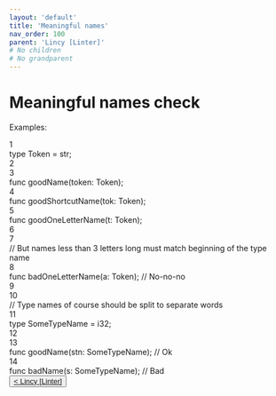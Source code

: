 ```yaml
---
layout: 'default'
title: 'Meaningful names'
nav_order: 100
parent: 'Lincy [Linter]'
# No children
# No grandparent
---
```


# Meaningful names check

Examples:
<div class="code-fence highlight-jc hljs">
            <div class="line"><div class="line-num" data-line-num="1">1</div><div class="line-content"><span class="hljs-keyword">type</span> <span class="hljs-title class_">Token</span> = <span class="hljs-type">str</span>;</div></div><div class="line"><div class="line-num" data-line-num="2">2</div><div class="line-content"></div></div><div class="line"><div class="line-num" data-line-num="3">3</div><div class="line-content"><span class="hljs-keyword">func</span> <span class="hljs-title function_">goodName</span>(token: Token);</div></div><div class="line"><div class="line-num" data-line-num="4">4</div><div class="line-content"><span class="hljs-keyword">func</span> <span class="hljs-title function_">goodShortcutName</span>(tok: Token);</div></div><div class="line"><div class="line-num" data-line-num="5">5</div><div class="line-content"><span class="hljs-keyword">func</span> <span class="hljs-title function_">goodOneLetterName</span>(t: Token);</div></div><div class="line"><div class="line-num" data-line-num="6">6</div><div class="line-content"></div></div><div class="line"><div class="line-num" data-line-num="7">7</div><div class="line-content"><span class="hljs-comment">// But names less than 3 letters long must match beginning of the type name</span></div></div><div class="line"><div class="line-num" data-line-num="8">8</div><div class="line-content"><span class="hljs-keyword">func</span> <span class="hljs-title function_">badOneLetterName</span>(a: Token); <span class="hljs-comment">// No-no-no</span></div></div><div class="line"><div class="line-num" data-line-num="9">9</div><div class="line-content"></div></div><div class="line"><div class="line-num" data-line-num="10">10</div><div class="line-content"><span class="hljs-comment">// Type names of course should be split to separate words</span></div></div><div class="line"><div class="line-num" data-line-num="11">11</div><div class="line-content"><span class="hljs-keyword">type</span> <span class="hljs-title class_">SomeTypeName</span> = <span class="hljs-type">i32</span>;</div></div><div class="line"><div class="line-num" data-line-num="12">12</div><div class="line-content"></div></div><div class="line"><div class="line-num" data-line-num="13">13</div><div class="line-content"><span class="hljs-keyword">func</span> <span class="hljs-title function_">goodName</span>(stn: SomeTypeName); <span class="hljs-comment">// Ok</span></div></div><div class="line"><div class="line-num" data-line-num="14">14</div><div class="line-content"><span class="hljs-keyword">func</span> <span class="hljs-title function_">badName</span>(s: SomeTypeName); <span class="hljs-comment">// Bad</span></div></div>
        </div>
<div class="nav-btn-block">
    <button class="nav-btn left">
    <a class="link" href="/Jacy-Dev-Book/lincy/index.html">< Lincy [Linter]</a>
</button>

    
</div>
